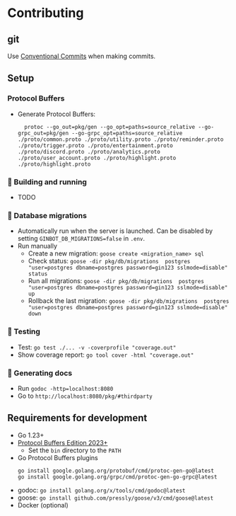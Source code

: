 # Contributing

## git

Use [Conventional Commits](https://www.conventionalcommits.org/en/v1.0.0/) when making commits.

## Setup

### Protocol Buffers

- Generate Protocol Buffers:
  ```
    protoc --go_out=pkg/gen --go_opt=paths=source_relative --go-grpc_out=pkg/gen --go-grpc_opt=paths=source_relative ./proto/common.proto ./proto/utility.proto ./proto/reminder.proto ./proto/trigger.proto ./proto/entertainment.proto ./proto/discord.proto ./proto/analytics.proto ./proto/user_account.proto ./proto/highlight.proto ./proto/highlight.proto
  ```

### 🚧 Building and running

- TODO

### 💾 Database migrations

- Automatically run when the server is launched. Can be disabled by setting `GINBOT_DB_MIGRATIONS=false` in `.env`.
- Run manually
  - Create a new migration: `goose create <migration_name> sql`
  - Check status: `goose -dir pkg/db/migrations  postgres "user=postgres dbname=postgres password=gin123 sslmode=disable" status`
  - Run all migrations: `goose -dir pkg/db/migrations  postgres "user=postgres dbname=postgres password=gin123 sslmode=disable" up`
  - Rollback the last migration: `goose -dir pkg/db/migrations  postgres "user=postgres dbname=postgres password=gin123 sslmode=disable" down`

### 🔬 Testing

- Test: `go test ./... -v -coverprofile "coverage.out"`
- Show coverage report: `go tool cover -html "coverage.out"`

### 📝 Generating docs

- Run `godoc -http=localhost:8080`
- Go to `http://localhost:8080/pkg/#thirdparty`

## Requirements for development

- Go 1.23+
- [Protocol Buffers Edition 2023+](https://github.com/protocolbuffers/protobuf/releases)
    - Set the `bin` directory to the `PATH`
- Go Protocol Buffers plugins
  ```
  go install google.golang.org/protobuf/cmd/protoc-gen-go@latest
  go install google.golang.org/grpc/cmd/protoc-gen-go-grpc@latest
  ```
- godoc: `go install golang.org/x/tools/cmd/godoc@latest`
- goose: `go install github.com/pressly/goose/v3/cmd/goose@latest`
- Docker (optional)
